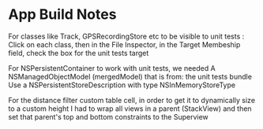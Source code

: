 #  App Build Notes

For classes like Track, GPSRecordingStore etc to be visible to unit tests : 
Click on each class, then in the File Inspector, in the Target Membeship field, check the box for the unit tests target

For NSPersistentContainer to work with unit tests, we needed
A NSManagedObjectModel (mergedModel) that is from: the unit tests bundle
Use a NSPersistentStoreDescription with type NSInMemoryStoreType

For the distance filter custom table cell, in order to get it to dynamically size to a custom height I had to wrap all views in a parent (StackView) and then set that parent's top and bottom constraints to the Superview
